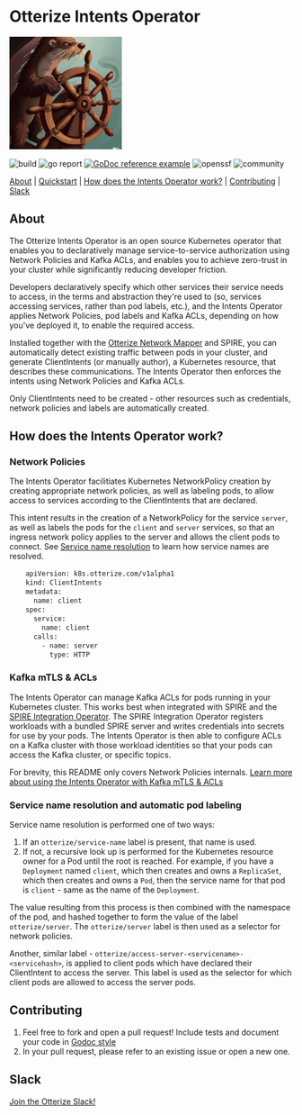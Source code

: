 # Otterize Intents Operator

![Otter Manning Helm](./otterhelm.png)


![build](https://img.shields.io/static/v1?label=build&message=passing&color=success)
![go report](https://img.shields.io/static/v1?label=go%20report&message=A%2B&color=success)
[![GoDoc reference example](https://img.shields.io/badge/godoc-reference-blue.svg)](https://godoc.org/nanomsg.org/go/mangos/v2)
![openssf](https://img.shields.io/static/v1?label=openssf%20best%20practices&message=passing&color=success)
![community](https://img.shields.io/badge/slack-Otterize_Slack-orange.svg?logo=slack)

[About](#about) | [Quickstart](https://docs.otterize.com/documentation/quick-tutorials/network-mapper) | [How does the Intents Operator work?](#how-does-the-intents-operator-work) | [Contributing](#contributing) | [Slack](#slack)

## About
The Otterize Intents Operator is an open source Kubernetes operator that enables you to declaratively manage service-to-service authorization using Network Policies and Kafka ACLs, and enables you to achieve zero-trust in your cluster while significantly reducing developer friction.

Developers declaratively specify which other services their service needs to access, in the terms and abstraction they're used to (so, services accessing services, rather than pod labels, etc.), and the Intents Operator applies Network Policies, pod labels and Kafka ACLs, depending on how you've deployed it, to enable the required access.

Installed together with the [Otterize Network Mapper](https://github.com/otterize/network-mapper) and SPIRE, you can automatically detect existing traffic between pods in your cluster, and generate ClientIntents (or manually author), a Kubernetes resource, that describes these communications. The Intents Operator then enforces the intents using Network Policies and Kafka ACLs.

Only ClientIntents need to be created - other resources such as credentials, network policies and labels are automatically created.


## How does the Intents Operator work?

### Network Policies
The Intents Operator facilitiates Kubernetes NetworkPolicy creation by creating appropriate network policies, as well as labeling pods, to allow access to services according to the ClientIntents that are declared.

This intent results in the creation of a NetworkPolicy for the service `server`, as well as labels the pods for the `client` and `server` services, so that an ingress network policy applies to the server and allows the client pods to connect. See [Service name resolution](#Service_name_resolution) to learn how service names are resolved.
```
    apiVersion: k8s.otterize.com/v1alpha1
    kind: ClientIntents
    metadata:
      name: client
    spec:
      service:
        name: client
      calls:
        - name: server
          type: HTTP
```

### Kafka mTLS & ACLs
The Intents Operator can manage Kafka ACLs for pods running in your Kubernetes cluster. This works best when integrated with SPIRE and the [SPIRE Integration Operator](https://github.com/otterize/spire-integration-operator). The SPIRE Integration Operator registers workloads with a bundled SPIRE server and writes credentials into secrets for use by your pods. The Intents Operator is then able to configure ACLs on a Kafka cluster with those workload identities so that your pods can access the Kafka cluster, or specific topics.

For brevity, this README only covers Network Policies internals. [Learn more about using the Intents Operator with Kafka mTLS & ACLs](https://docs.otterize.com/documentation/quick-tutorials/kafka-mtls)

### Service name resolution and automatic pod labeling
Service name resolution is performed one of two ways:
1. If an `otterize/service-name` label is present, that name is used.
2. If not, a recursive look up is performed for the Kubernetes resource owner for a Pod until the root is reached. For example, if you have a `Deployment` named `client`, which then creates and owns a `ReplicaSet`, which then creates and owns a `Pod`, then the service name for that pod is `client` - same as the name of the `Deployment`.

The value resulting from this process is then combined with the namespace of the pod, and hashed together to form the value of the label `otterize/server`. The `otterize/server` label is then used as a selector for network policies.

Another, similar label - `otterize/access-server-<servicename>-<servicehash>`, is applied to client pods which have declared their ClientIntent to access the server. This label is used as the selector for which client pods are allowed to access the server pods.

## Contributing
1. Feel free to fork and open a pull request! Include tests and document your code in [Godoc style](https://go.dev/blog/godoc)
2. In your pull request, please refer to an existing issue or open a new one.

## Slack
[Join the Otterize Slack!](https://join.slack.com/t/otterizeworkspace/shared_invite/zt-1fnbnl1lf-ub6wler4QrW6ZzIn2U9x1A)

